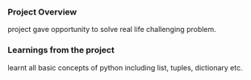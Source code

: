 ### Project Overview

 project gave opportunity to solve real life challenging problem.


### Learnings from the project

 learnt all basic concepts of python including list, tuples, dictionary etc.


